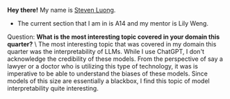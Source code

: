 **Hey there!** My name is [Steven Luong](sxluong@ucsd.edu).
- The current section that I am in is A14 and my mentor is Lily Weng.

Question: **What is the most interesting topic covered in your domain this quarter?** \\
The most interesting topic that was covered in my domain this quarter was the interpretability of LLMs.
While I use ChatGPT, I don't acknowledge the credibility of these models. From the perspective of say a 
lawyer or a doctor who is utilizing this type of technology, it was is imperative to be able to understand
the biases of these models. Since models of this size are essentially a blackbox, I find this topic of 
model interpretability quite interesting.